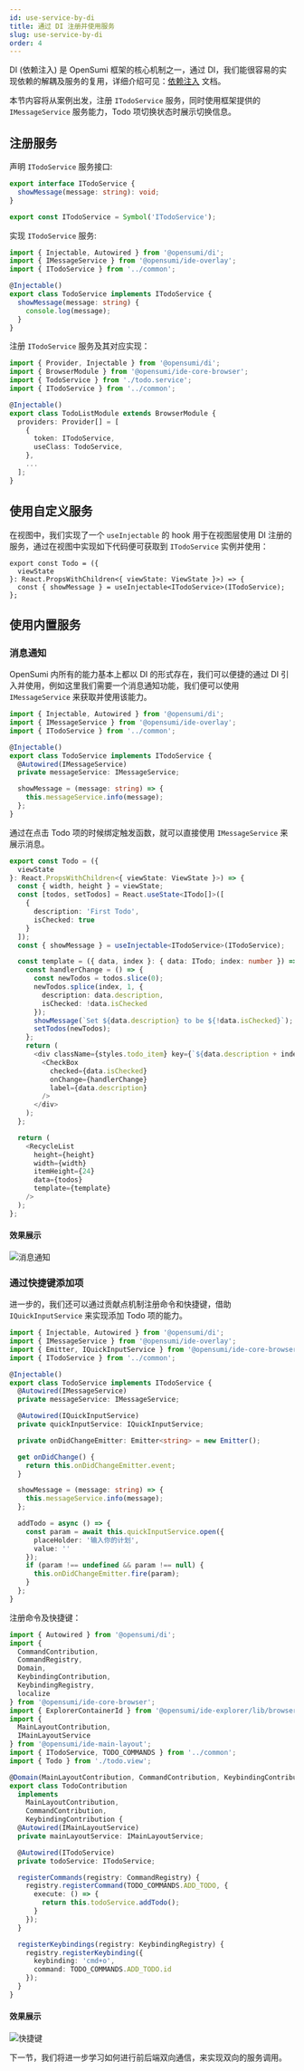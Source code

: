 ```yaml
---
id: use-service-by-di
title: 通过 DI 注册并使用服务
slug: use-service-by-di
order: 4
---
```


DI (依赖注入) 是 OpenSumi 框架的核心机制之一，通过 DI，我们能很容易的实现依赖的解耦及服务的复用，详细介绍可见：[依赖注入](../basic-design/dependence-injector) 文档。

本节内容将从案例出发，注册 `ITodoService` 服务，同时使用框架提供的 `IMessageService` 服务能力，Todo 项切换状态时展示切换信息。

## 注册服务

声明 `ITodoService` 服务接口:

```ts
export interface ITodoService {
  showMessage(message: string): void;
}

export const ITodoService = Symbol('ITodoService');
```

实现 `ITodoService` 服务:

```ts
import { Injectable, Autowired } from '@opensumi/di';
import { IMessageService } from '@opensumi/ide-overlay';
import { ITodoService } from '../common';

@Injectable()
export class TodoService implements ITodoService {
  showMessage(message: string) {
    console.log(message);
  }
}
```

注册 `ITodoService` 服务及其对应实现：

```ts
import { Provider, Injectable } from '@opensumi/di';
import { BrowserModule } from '@opensumi/ide-core-browser';
import { TodoService } from './todo.service';
import { ITodoService } from '../common';

@Injectable()
export class TodoListModule extends BrowserModule {
  providers: Provider[] = [
    {
      token: ITodoService,
      useClass: TodoService,
    },
    ...
  ];
}

```

## 使用自定义服务

在视图中，我们实现了一个 `useInjectable` 的 hook 用于在视图层使用 DI 注册的服务，通过在视图中实现如下代码便可获取到 `ITodoService` 实例并使用：

```tsx
export const Todo = ({
  viewState
}: React.PropsWithChildren<{ viewState: ViewState }>) => {
  const { showMessage } = useInjectable<ITodoService>(ITodoService);
};
```

## 使用内置服务

### 消息通知

OpenSumi 内所有的能力基本上都以 DI 的形式存在，我们可以便捷的通过 DI 引入并使用，例如这里我们需要一个消息通知功能，我们便可以使用 `IMessageService` 来获取并使用该能力。

```ts
import { Injectable, Autowired } from '@opensumi/di';
import { IMessageService } from '@opensumi/ide-overlay';
import { ITodoService } from '../common';

@Injectable()
export class TodoService implements ITodoService {
  @Autowired(IMessageService)
  private messageService: IMessageService;

  showMessage = (message: string) => {
    this.messageService.info(message);
  };
}
```

通过在点击 Todo 项的时候绑定触发函数，就可以直接使用 `IMessageService` 来展示消息。

```ts
export const Todo = ({
  viewState
}: React.PropsWithChildren<{ viewState: ViewState }>) => {
  const { width, height } = viewState;
  const [todos, setTodos] = React.useState<ITodo[]>([
    {
      description: 'First Todo',
      isChecked: true
    }
  ]);
  const { showMessage } = useInjectable<ITodoService>(ITodoService);

  const template = ({ data, index }: { data: ITodo; index: number }) => {
    const handlerChange = () => {
      const newTodos = todos.slice(0);
      newTodos.splice(index, 1, {
        description: data.description,
        isChecked: !data.isChecked
      });
      showMessage(`Set ${data.description} to be ${!data.isChecked}`);
      setTodos(newTodos);
    };
    return (
      <div className={styles.todo_item} key={`${data.description + index}`}>
        <CheckBox
          checked={data.isChecked}
          onChange={handlerChange}
          label={data.description}
        />
      </div>
    );
  };

  return (
    <RecycleList
      height={height}
      width={width}
      itemHeight={24}
      data={todos}
      template={template}
    />
  );
};
```

#### 效果展示

![消息通知](https://img.alicdn.com/imgextra/i4/O1CN01kA5rT529ilcreESVL_!!6000000008102-1-tps-1200-706.gif)

### 通过快捷键添加项

进一步的，我们还可以通过贡献点机制注册命令和快捷键，借助 `IQuickInputService` 来实现添加 Todo 项的能力。

```ts
import { Injectable, Autowired } from '@opensumi/di';
import { IMessageService } from '@opensumi/ide-overlay';
import { Emitter, IQuickInputService } from '@opensumi/ide-core-browser';
import { ITodoService } from '../common';

@Injectable()
export class TodoService implements ITodoService {
  @Autowired(IMessageService)
  private messageService: IMessageService;

  @Autowired(IQuickInputService)
  private quickInputService: IQuickInputService;

  private onDidChangeEmitter: Emitter<string> = new Emitter();

  get onDidChange() {
    return this.onDidChangeEmitter.event;
  }

  showMessage = (message: string) => {
    this.messageService.info(message);
  };

  addTodo = async () => {
    const param = await this.quickInputService.open({
      placeHolder: '输入你的计划',
      value: ''
    });
    if (param !== undefined && param !== null) {
      this.onDidChangeEmitter.fire(param);
    }
  };
}
```

注册命令及快捷键：

```ts
import { Autowired } from '@opensumi/di';
import {
  CommandContribution,
  CommandRegistry,
  Domain,
  KeybindingContribution,
  KeybindingRegistry,
  localize
} from '@opensumi/ide-core-browser';
import { ExplorerContainerId } from '@opensumi/ide-explorer/lib/browser/explorer-contribution';
import {
  MainLayoutContribution,
  IMainLayoutService
} from '@opensumi/ide-main-layout';
import { ITodoService, TODO_COMMANDS } from '../common';
import { Todo } from './todo.view';

@Domain(MainLayoutContribution, CommandContribution, KeybindingContribution)
export class TodoContribution
  implements
    MainLayoutContribution,
    CommandContribution,
    KeybindingContribution {
  @Autowired(IMainLayoutService)
  private mainLayoutService: IMainLayoutService;

  @Autowired(ITodoService)
  private todoService: ITodoService;

  registerCommands(registry: CommandRegistry) {
    registry.registerCommand(TODO_COMMANDS.ADD_TODO, {
      execute: () => {
        return this.todoService.addTodo();
      }
    });
  }

  registerKeybindings(registry: KeybindingRegistry) {
    registry.registerKeybinding({
      keybinding: 'cmd+o',
      command: TODO_COMMANDS.ADD_TODO.id
    });
  }
}
```

#### 效果展示

![快捷键](https://img.alicdn.com/imgextra/i4/O1CN01kAtflz1KZ6rsycc0r_!!6000000001177-1-tps-1200-706.gif)

下一节，我们将进一步学习如何进行前后端双向通信，来实现双向的服务调用。

